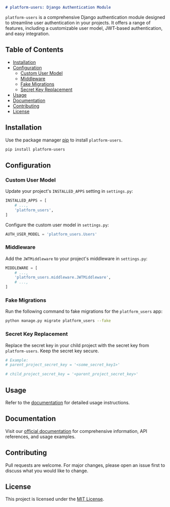 ```markdown
# platform-users: Django Authentication Module
```
`platform-users` is a comprehensive Django authentication module designed to streamline user authentication in your projects. It offers a range of features, including a customizable user model, JWT-based authentication, and easy integration.

## Table of Contents

- [Installation](#installation)
- [Configuration](#configuration)
  - [Custom User Model](#custom-user-model)
  - [Middleware](#middleware)
  - [Fake Migrations](#fake-migrations)
  - [Secret Key Replacement](#secret-key-replacement)
- [Usage](#usage)
- [Documentation](#documentation)
- [Contributing](#contributing)
- [License](#license)

## Installation

Use the package manager [pip](https://pip.pypa.io/en/stable/) to install `platform-users`.

```bash
pip install platform-users
```

## Configuration

### Custom User Model

Update your project's `INSTALLED_APPS` setting in `settings.py`:

```python
INSTALLED_APPS = [
    # ...,
    'platform_users',
]
```

Configure the custom user model in `settings.py`:

```python
AUTH_USER_MODEL = 'platform_users.Users'
```

### Middleware

Add the `JWTMiddleware` to your project's middleware in `settings.py`:

```python
MIDDLEWARE = [
    # ...,
    'platform_users.middleware.JWTMiddleware',
    # ...,
]
```

### Fake Migrations

Run the following command to fake migrations for the `platform_users` app:

```bash
python manage.py migrate platform_users --fake
```

### Secret Key Replacement

Replace the secret key in your child project with the secret key from `platform-users`. Keep the secret key secure.

```python
# Example:
# parent_project_secret_key = '<some_secret_key1>'

# child_project_secret_key = '<parent_project_secret_key>'
```

## Usage

Refer to the [documentation](link_to_documentation) for detailed usage instructions.

## Documentation

Visit our [official documentation](link_to_documentation) for comprehensive information, API references, and usage examples.

## Contributing

Pull requests are welcome. For major changes, please open an issue first to discuss what you would like to change.

## License

This project is licensed under the [MIT License](https://choosealicense.com/licenses/mit/).
